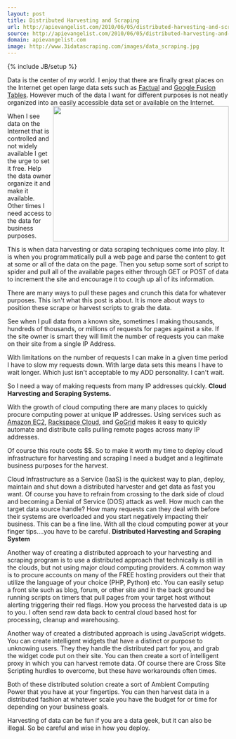 ```yaml
---
layout: post
title: Distributed Harvesting and Scraping
url: http://apievangelist.com/2010/06/05/distributed-harvesting-and-scraping/
source: http://apievangelist.com/2010/06/05/distributed-harvesting-and-scraping/
domain: apievangelist.com
image: http://www.3idatascraping.com/images/data_scraping.jpg
---
```

{% include JB/setup %}<p>Data is the center of my world. I enjoy that there are finally great  places on the Internet get open large data sets such as <a href="http://www.factual.com/">Factual</a> and <a href="../?p=1205">Google Fusion Tables</a>. However  much of the data I want for different purposes is not neatly organized  into an easily accessible data set or available on the Internet.<img class="alignnone" title="Harvesting and Scraping" src="http://www.3idatascraping.com/images/data_scraping.jpg" alt="" width="400" height="308" align="right" /><p></p>
When I see data on the Internet that is controlled and not widely  available I get the urge to set it free. Help the data owner organize  it and make it available. Other times I need access to the data for  business purposes.<p></p>
This is when data harvesting or data scraping techniques come into  play. It is when you programmatically pull a web page and parse the  content to get at some or all of the data on the page. Then you setup  some sort of script to spider and pull all of the available pages either  through GET or POST of data to increment the site and encourage it to  cough up all of its information.<p></p>
There are many ways to pull these pages and crunch this data for  whatever purposes. This isn't what this post is about. It is more about  ways to position these scrape or harvest scripts to grab the data.<p></p>
See when I pull data from a known site, sometimes I making thousands,  hundreds of thousands, or millions of requests for pages against a  site. If the site owner is smart they will limit the number of requests  you can make on their site from a single IP Address.<p></p>
With limitations on the number of requests I can make in a given time  period I have to slow my requests down. With large data sets this means  I have to wait longer. Which just isn't acceptable to my ADD  personality. I can't wait.<p></p>
So I need a way of making requests from many IP addresses quickly.
<strong>
Cloud Harvesting and Scraping Systems.</strong><p></p>
With the growth of cloud computing there are many places to quickly  procure computing power at unique IP addresses. Using services such as <a href="http://aws.amazon.com/ec2/">Amazon EC2</a>, <a href="http://www.rackspacecloud.com/">Rackspace Cloud</a>, and  <a href="http://www.gogrid.com/">GoGrid</a> makes it easy to  quickly automate and distribute calls pulling remote pages across many  IP addresses.<p></p>
Of course this route costs $$. So to make it worth my time to deploy  cloud infrastructure for harvesting and scraping I need a budget and a  legitimate business purposes for the harvest.<p></p>
Cloud Infrastructure as a Service (IaaS) is the quickest way to plan,  deploy, maintain and shut down a distributed harvester and get data as  fast you want. Of course you have to refrain from crossing to the dark  side of cloud and becoming a Denial of Service (DOS) attack as well.  How much can the target data source handle? How many requests can they  deal with before their systems are overloaded and you start negatively  impacting their business. This can be a fine line. With all the cloud  computing power at your finger tips....you have to be careful.
<strong>
Distributed Harvesting and Scraping System</strong><p></p>
Another way of creating a distributed approach to your harvesting and  scraping program is to use a distributed approach that technically is  still in the clouds, but not using major cloud computing providers. A  common way is to procure accounts on many of the FREE hosting providers  out their that utilize the language of your choice (PHP, Python) etc.  You can easily setup a front site such as blog, forum, or other site and  in the back ground be running scripts on timers that pull pages from  your target host without alerting triggering their red flags. How you  process the harvested data is up to you. I often send raw data back to  central cloud based host for processing, cleanup and warehousing.<p></p>
Another way of created a distributed approach is using JavaScript  widgets. You can create intelligent widgets that have a distinct or  purpose to unknowing users. They they handle the distributed part for  you, and grab the widget code put on their site. You can then create a  sort of intelligent proxy in which you can harvest remote data. Of  course there are Cross Site Scripting hurdles to overcome, but these  have workarounds often times.<p></p>
Both of these distributed solution create a sort of Ambient Computing  Power that you have at your fingertips. You can then harvest data in a  distributed fashion at whatever scale you have the budget for or time  for depending on your business goals.<p></p>
Harvesting of data can be fun if you are a data geek, but it can also be  illegal. So be careful and wise in how you deploy.</p>
